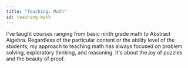 ```yaml
---
title: "Teaching: Math"
id: teaching-math
---
```


I've taught courses ranging from basic ninth grade math to Abstract Algebra.  Regardless of the particular content or the ability level of the students, my approach to teaching math has always focused on problem solving, exploratory thinking, and reasoning.  It's about the joy of puzzles and the beauty of proof.
